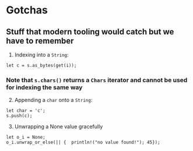 # Gotchas
## Stuff that modern tooling would catch but we have to remember

1. Indexing into a `String`:

```
let c = s.as_bytes(get(i));
```

### Note that `s.chars()` returns a `Chars` iterator and cannot be used for indexing the same way

2. Appending a `char` onto a `String`:
   
```
let char = 'c';
s.push(c);
```

3. Unwrapping a None value gracefully

```
let o_i = None;
o_i.unwrap_or_else(|| {  println!("no value found!"); 45});
```